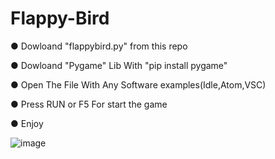 # Flappy-Bird

● Dowloand "flappybird.py" from this repo

● Dowloand "Pygame" Lib With "pip install pygame"

● Open The File With Any Software examples(Idle,Atom,VSC)

● Press RUN or F5 For start the game

● Enjoy

![image](https://user-images.githubusercontent.com/84406177/126052214-e7254c13-e9c3-4398-8d0c-831cc9486651.png)
